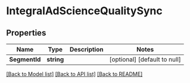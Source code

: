 # IntegralAdScienceQualitySync

## Properties
Name | Type | Description | Notes
------------ | ------------- | ------------- | -------------
**SegmentId** | **string** |  | [optional] [default to null]

[[Back to Model list]](../README.md#documentation-for-models) [[Back to API list]](../README.md#documentation-for-api-endpoints) [[Back to README]](../README.md)

